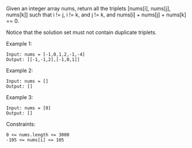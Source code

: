 Given an integer array nums, return all the triplets [nums[i], nums[j], nums[k]] such that i != j, i != k, and j != k, and nums[i] + nums[j] + nums[k] == 0.

Notice that the solution set must not contain duplicate triplets.



Example 1:
````
Input: nums = [-1,0,1,2,-1,-4]
Output: [[-1,-1,2],[-1,0,1]]
````

Example 2:
````
Input: nums = []
Output: []
````

Example 3:
````
Input: nums = [0]
Output: []
````

Constraints:
````
0 <= nums.length <= 3000
-105 <= nums[i] <= 105
````